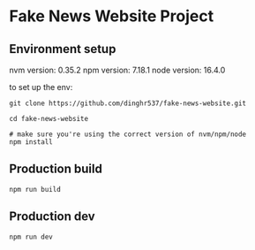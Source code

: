 # Fake News Website Project

## Environment setup

nvm version: 0.35.2
npm version: 7.18.1
node version: 16.4.0

to set up the env:

```shell
git clone https://github.com/dinghr537/fake-news-website.git

cd fake-news-website

# make sure you're using the correct version of nvm/npm/node
npm install
```

## Production build

```shell
npm run build
```

## Production dev

```shell
npm run dev
```
